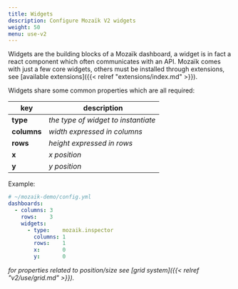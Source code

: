 ```yaml
---
title: Widgets
description: Configure Mozaïk V2 widgets
weight: 50
menu: use-v2
---
```

Widgets are the building blocks of a Mozaïk dashboard, a widget is in fact
a react component which often communicates with an API.
Mozaïk comes with just a few core widgets, others must be installed through extensions,
see [available extensions]({{< relref "extensions/index.md" >}}).

Widgets share some common properties which are all required:

| key         | description                         |
| ----------- | ----------------------------------- |
| **type**    | *the type of widget to instantiate* |
| **columns** | *width expressed in columns*        |
| **rows**    | *height expressed in rows*          |
| **x**       | *x position*                        |
| **y**       | *y position*                        |

Example:

``` yaml
# ~/mozaik-demo/config.yml
dashboards:
  - columns: 3
    rows:    3
    widgets:
      - type:    mozaik.inspector
        columns: 1
        rows:    1
        x:       0
        y:       0
```

*for properties related to position/size see [grid system]({{< relref "v2/use/grid.md" >}}).*

